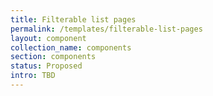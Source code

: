 ```yaml
---
title: Filterable list pages
permalink: /templates/filterable-list-pages
layout: component
collection_name: components
section: components
status: Proposed
intro: TBD
---
```


